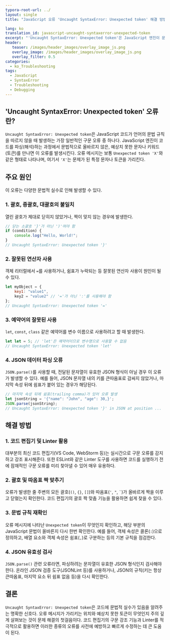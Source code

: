 ```yaml
---
typora-root-url: ../
layout: single
title: "JavaScript 오류 'Uncaught SyntaxError: Unexpected token' 해결 방법"

lang: ko
translation_id: javascript-uncaught-syntaxerror-unexpected-token
excerpt: "'Uncaught SyntaxError: Unexpected token'은 JavaScript 엔진이 문법적으로 예상치 못한 토큰을 만났을 때 발생하는 구문 오류입니다. 이 오류의 일반적인 원인과 해결책을 알아봅니다."
header:
   teaser: /images/header_images/overlay_image_js.png
   overlay_image: /images/header_images/overlay_image_js.png
   overlay_filter: 0.5
categories:
  - ko_Troubleshooting
tags:
  - JavaScript
  - SyntaxError
  - Troubleshooting
  - Debugging
---
```


## 'Uncaught SyntaxError: Unexpected token' 오류란?

`Uncaught SyntaxError: Unexpected token`은 JavaScript 코드가 언어의 문법 규칙을 따르지 않을 때 발생하는 가장 일반적인 구문 오류 중 하나다.
JavaScript 엔진이 코드를 파싱(해석)하는 과정에서 문법적으로 올바르지 않은, 예상치 못한 문자나 키워드(토큰)를 만나면 이 오류를 발생시킨다.
오류 메시지는 보통 `Unexpected token 'X'`와 같은 형태로 나타나며, 여기서 `'X'`는 문제가 된 특정 문자나 토큰을 가리킨다.

## 주요 원인

이 오류는 다양한 문법적 실수로 인해 발생할 수 있다.

### 1. 괄호, 중괄호, 대괄호의 불일치

열린 괄호가 제대로 닫히지 않았거나, 짝이 맞지 않는 경우에 발생한다.

```javascript
// 닫는 소괄호 '}'가 아닌 ')'여야 함
if (condition) {
    console.log("Hello, World!";
}
// Uncaught SyntaxError: Unexpected token '}'
```

### 2. 잘못된 연산자 사용

객체 리터럴에서 `=`를 사용하거나, 쉼표가 누락되는 등 잘못된 연산자 사용이 원인이 될 수 있다.

```javascript
let myObject = {
    key1: "value1",
    key2 = "value2" // '='가 아닌 ':'를 사용해야 함
};
// Uncaught SyntaxError: Unexpected token '='
```

### 3. 예약어의 잘못된 사용

`let`, `const`, `class` 같은 예약어를 변수 이름으로 사용하려고 할 때 발생한다.

```javascript
let let = 5; // 'let'은 예약어이므로 변수명으로 사용할 수 없음
// Uncaught SyntaxError: Unexpected token 'let'
```

### 4. JSON 데이터 파싱 오류

`JSON.parse()`를 사용할 때, 전달된 문자열이 유효한 JSON 형식이 아닐 경우 이 오류가 발생할 수 있다.
예를 들어, JSON 문자열 내의 키를 큰따옴표로 감싸지 않았거나, 마지막 속성 뒤에 쉼표가 붙어 있는 경우가 해당된다.

```javascript
// 마지막 속성 뒤에 쉼표(trailing comma)가 있어 오류 발생
let jsonString = '{"name": "John", "age": 30,}';
JSON.parse(jsonString);
// Uncaught SyntaxError: Unexpected token '}' in JSON at position ...
```

## 해결 방법

### 1. 코드 편집기 및 Linter 활용

대부분의 최신 코드 편집기(VS Code, WebStorm 등)는 실시간으로 구문 오류를 감지하고 강조 표시해준다.
또한 ESLint와 같은 Linter 도구를 사용하면 코드를 실행하기 전에 잠재적인 구문 오류를 미리 찾아낼 수 있어 매우 유용하다.

### 2. 괄호 및 따옴표 짝 맞추기

오류가 발생한 줄 주변의 모든 괄호(`()`, `{}`, `[]`)와 따옴표(`'`, `"`, `` ` ``)가 올바르게 짝을 이루고 닫혔는지 확인한다.
코드 편집기의 괄호 짝 맞춤 기능을 활용하면 쉽게 찾을 수 있다.

### 3. 문법 규칙 재확인

오류 메시지에 나타난 `Unexpected token`이 무엇인지 확인하고, 해당 부분의 JavaScript 문법이 올바른지 다시 한번 확인한다.
예를 들어, 객체 속성은 콜론(`:`)으로 정의하고, 배열 요소와 객체 속성은 쉼표(`,`)로 구분하는 등의 기본 규칙을 점검한다.

### 4. JSON 유효성 검사

`JSON.parse()` 관련 오류라면, 파싱하려는 문자열이 유효한 JSON 형식인지 검사해야 한다.
온라인 JSON 검증 도구(JSONLint 등)를 사용하거나, JSON의 규칙(키는 항상 큰따옴표, 마지막 요소 뒤 쉼표 없음 등)을 다시 확인한다.

## 결론

`Uncaught SyntaxError: Unexpected token`은 코드에 문법적 실수가 있음을 알려주는 명확한 신호다.
오류 메시지가 가리키는 위치와 예상치 못한 토큰이 무엇인지 주의 깊게 살펴보는 것이 문제 해결의 첫걸음이다.
코드 편집기의 구문 강조 기능과 Linter를 적극적으로 활용하면 이러한 종류의 오류를 사전에 예방하고 빠르게 수정하는 데 큰 도움이 된다.
